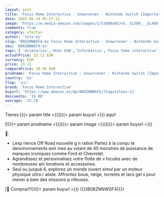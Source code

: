 ```yaml
---
layout: post
title: 'Focus Home Interactive - Snowrunner - Nintendo Switch [Importación francesa]'
date: 2025-06-24 05:57:11
image: 'https://m.media-amazon.com/images/I/51080o8SJ+S._SL500_._SL400_.jpg'
comments: true
category: ofertas
author: 'tole.es'
slug: 'B08ZNNWSF4-es Focus Home Interactive - Snowrunner - Nintendo Switch...'
sku: 'B08ZNNWSF4-es'
tags: [ 'Accesorios','Hubs USB','Informática','focus home interactive','nintendo','🇪🇸', ]
actualPrice: 23.11 EUR
currency: EUR
price: 23.11
comparePrice: 28.56 EUR
prodname: 'Focus Home Interactive - Snowrunner - Nintendo Switch [Importación francesa]'
country: 'es'
flag: '🇪🇸'
brand: 'Focus Home Interactive'
buyurl: 'https://www.amazon.es/dp/B08ZNNWSF4/?tag=tolees-21'
descuento: '19.08'
average: '25.78'
---
```


Tienes [{{< param title >}}]({{< param buyurl >}}) aqui!

[![{{< param prodname >}}]({{< param image >}})]({{< param buyurl >}})

🔎:

- Lexp rience Off Road nouvelle g n ration Partez à la conqu te denvironnements extr mes au volant de 40 monstres de puissance de marques iconiques comme Ford et Chevrolet.
- Agrandissez et personnalisez votre flotte de v hicules avec de nombreuses am liorations et accessoires.
- Seul ou jusquà 4, explorez un monde ouvert simul par un moteur physique ultra r aliste. Affrontez boue, neige, torrents et lacs gel s pour mener à bien des missions p rilleuses.

[🛒 Comprar!!!]({{< param buyurl >}})
{{<world>}}B08ZNNWSF4{{</world>}}
